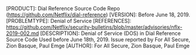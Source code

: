 
[CVEID]: CVE-2019-10028  
[PRODUCT]: Dial Reference Source Code Repo (https://github.com/Netflix/dial-reference)
[VERSION]: Before June 18, 2019.
[PROBLEMTYPE]: Denial of Service
[REFERENCES]: https://github.com/Netflix/security-bulletins/blob/master/advisories/nflx-2019-002.md
[DESCRIPTION]: Denial of Service (DOS) in Dial Reference Source Code Used before June 18th, 2019.  Issue reported by For All Secure, Zion Basque, Paul Emge
[AUTHOR]: For All Secure, Zion Basque, Paul Emge
